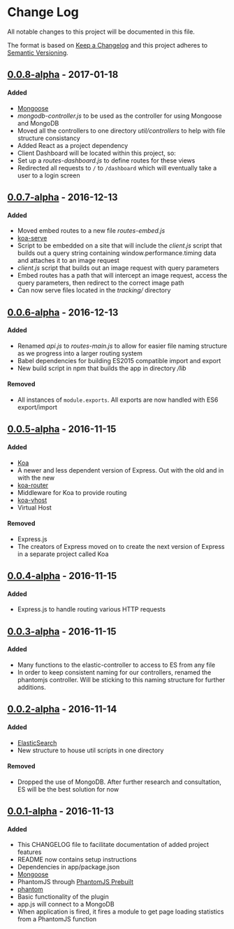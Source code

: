 # Change Log
All notable changes to this project will be documented in this file.

The format is based on [Keep a Changelog](http://keepachangelog.com/) and this project adheres to [Semantic Versioning](http://semver.org/).

## [0.0.8-alpha](https://github.com/TylerWalkerLB/nodesdt/releases/tag/v0.0.8-alpha) - 2017-01-18

#### Added
- [Mongoose](http://mongoosejs.com/index.html)
- _mongodb-controller.js_ to be used as the controller for using Mongoose and MongoDB
- Moved all the controllers to one directory _util/controllers_ to help with file structure consistancy
- Added React as a project dependency
- Client Dashboard will be located within this project, so:
 - Set up a _routes-dashboard.js_ to define routes for these views
 - Redirected all requests to `/` to `/dashboard` which will eventually take a user to a login screen

## [0.0.7-alpha](https://github.com/TylerWalkerLB/nodesdt/releases/tag/v0.0.7-alpha) - 2016-12-13

#### Added
- Moved embed routes to a new file _routes-embed.js_
- [koa-serve](https://github.com/adamkdean/koa-serve)
- Script to be embedded on a site that will include the _client.js_ script that builds out a query string containing window.performance.timing data and attaches it to an image request
- _client.js_ script that builds out an image request with query parameters
- Embed routes has a path that will intercept an image request, access the query parameters, then redirect to the correct image path
- Can now serve files located in the _tracking/_ directory

## [0.0.6-alpha](https://github.com/TylerWalkerLB/nodesdt/releases/tag/v0.0.6-alpha) - 2016-12-13

#### Added
- Renamed _api.js_ to _routes-main.js_ to allow for easier file naming structure as we progress into a larger routing system
- Babel dependencies for building ES2015 compatible import and export
- New build script in npm that builds the app in directory _/lib_

#### Removed
- All instances of `module.exports`. All exports are now handled with ES6 export/import

## [0.0.5-alpha](https://github.com/TylerWalkerLB/nodesdt/releases/tag/v0.0.5-alpha) - 2016-11-15

#### Added
- [Koa](http://koajs.com/)
 - A newer and less dependent version of Express. Out with the old and in with the new
- [koa-router](https://github.com/alexmingoia/koa-router)
 - Middleware for Koa to provide routing
- [koa-vhost](https://github.com/Treri/koa-vhost)
 - Virtual Host 

#### Removed
- Express.js
 - The creators of Express moved on to create the next version of Express in a separate project called Koa

## [0.0.4-alpha](https://github.com/TylerWalkerLB/nodesdt/releases/tag/v0.0.4-alpha) - 2016-11-15

#### Added
- Express.js to handle routing various HTTP requests


## [0.0.3-alpha](https://github.com/TylerWalkerLB/nodesdt/releases/tag/v0.0.3-alpha) - 2016-11-15

#### Added
- Many functions to the elastic-controller to access to ES from any file
- In order to keep consistent naming for our controllers, renamed the phantomjs controller. Will be sticking to this naming structure for further additions.


## [0.0.2-alpha](https://github.com/TylerWalkerLB/nodesdt/releases/tag/v0.0.2-alpha) - 2016-11-14

#### Added
- [ElasticSearch](https://www.elastic.co/)
- New structure to house util scripts in one directory

#### Removed
- Dropped the use of MongoDB. After further research and consultation, ES will be the best solution for now

## [0.0.1-alpha](https://github.com/TylerWalkerLB/nodesdt/releases/tag/v0.0.1-alpha) - 2016-11-13

#### Added
- This CHANGELOG file to facilitate documentation of added project features
- README now contains setup instructions
- Dependencies in app/package.json
 - [Mongoose](http://mongoosejs.com/index.html)
 - PhantomJS through [PhantomJS Prebuilt](https://www.npmjs.com/package/phantomjs-prebuilt)
 - [phantom](https://www.npmjs.com/package/phantom)
- Basic functionality of the plugin
 - app.js will connect to a MongoDB
 - When application is fired, it fires a module to get page loading statistics from a PhantomJS function
